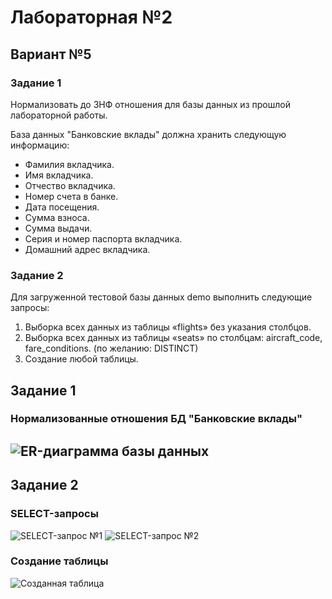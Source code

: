 # Лабораторная №2
## **Вариант №5**
### Задание 1
Нормализовать до 3НФ отношения для базы данных из прошлой лабораторной работы.  

База данных "Банковские вклады" должна хранить следующую информацию:
- Фамилия вкладчика.
- Имя вкладчика.
- Отчество вкладчика.
- Номер счета в банке.
- Дата посещения.
- Сумма взноса.
- Сумма выдачи.
- Серия и номер паспорта вкладчика.
- Домашний адрес вкладчика.
### Задание 2
Для загруженной тестовой базы данных demo выполнить следующие запросы:  
 1. Выборка всех данных из таблицы «flights» без указания столбцов.  
 2. Выборка всех данных из таблицы «seats» по столбцам: aircraft_code,  fare_conditions. (по желанию: DISTINCT)  
 3. Создание любой таблицы.

## Задание 1
### Нормализованные отношения БД "Банковские вклады"
![ER-диаграмма базы данных](https://i.imgur.com/wCiA89r.png)
---
## Задание 2
### SELECT-запросы  
![SELECT-запрос №1](https://i.imgur.com/Se5tUeC.png)
![SELECT-запрос №2](https://i.imgur.com/36I0gtB.png)
### Создание таблицы
![Созданная таблица](https://i.imgur.com/tBNlIHX.png)